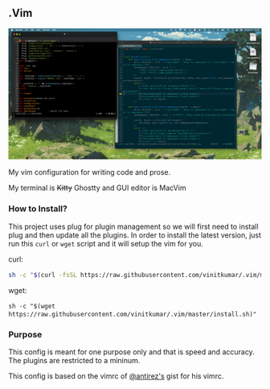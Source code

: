 ## .Vim

![vim-screenshot](./mvim-current.png)

My vim configuration for writing code and prose.

My terminal is ~~Kitty~~ Ghostty and GUI editor is MacVim

### How to Install?

This project uses plug for plugin management so we will first need to install plug
and then update all the plugins. In order to install the latest version, just run this `curl` or `wget`
script and it will setup the vim for you.

curl:

```sh
sh -c "$(curl -fsSL https://raw.githubusercontent.com/vinitkumar/.vim/master/install.sh)"
```

wget:

```
sh -c "$(wget https://raw.githubusercontent.com/vinitkumar/.vim/master/install.sh)"
```

### Purpose

This config is meant for one purpose only and that is speed and accuracy. The plugins are restricted
to a mininum.

This config is based on the vimrc of [@antirez's](github.com/antirez) gist for his vimrc.
